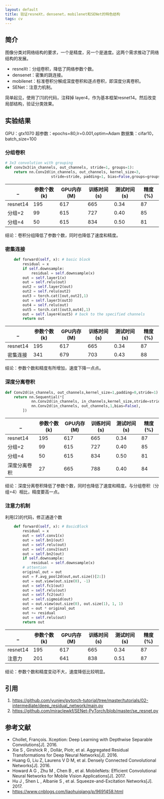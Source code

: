 ```yaml
---
layout: default
title: 验证resneXt，densenet，mobilenet和SENet的特色结构
tags: cv
---
```

## 简介

图像分类对网络结构的要求，一个是精度，另一个是速度。这两个需求推动了网络结构的发展。
* resneXt：分组卷积，降低了网络参数个数。
* densenet：密集的跳连接。
* mobilenet：标准卷积分解成深度卷积和逐点卷积，即深度分离卷积。
* SENet：注意力机制。

简单起见，使用了[1]的代码，注释掉 layer4，作为基本框架resnet14。然后改变局部结构，验证分类效果。

## 实验结果
GPU：gtx1070
超参数：epochs=80,lr=0.001,optim=Adam
数据集：cifar10，batch_size=100

### 分组卷积

```python
# 3x3 convolution with grouping
def conv3x3(in_channels, out_channels, stride=1, groups=1):
    return nn.Conv2d(in_channels, out_channels, kernel_size=3,
                     stride=stride, padding=1, bias=False,groups=groups)
```

|_|参数个数(k)|GPU内存(M)|训练时间(s)|测试时间(s)|精度(%)|
|-|-|-|-|-|-|
|resnet14|195|617|665|0.34|87|
|分组=2|99|615|727|0.40|85|
|分组=4|50|615|834|0.50|81|

结论：卷积分组降低了参数个数，同时也降低了速度和精度。

### 密集连接
```python
    def forward(self, x): # basic block
        residual = x
        if self.downsample:
            residual = self.downsample(x)
        out = self.layer1(x)
        out = self.relu(out)
        out2 = self.layer2(out)
        out2 = self.relu(out2)
        out3 = torch.cat([out,out2],1)
        out = self.layer3(out3)
        out4 = self.relu(out)
        out5 = torch.cat([out3,out4],1)
        out = self.layer4(out5) # back to the specified channels
        return out
```

|_|参数个数(k)|GPU内存(M)|训练时间(s)|测试时间(s)|精度(%)|
|-|-|-|-|-|-|
|resnet14|195|617|665|0.34|87|
|密集连接|341|679|703|0.43|88|

结论：参数个数和精度有所增加，速度下降一点点。

### 深度分离卷积
```python
def Conv2d(in_channels, out_channels,kernel_size=1,padding=0,stride=1):
    return nn.Sequential(*[
            nn.Conv2d(in_channels, in_channels,kernel_size,stride=stride,padding=padding,groups=in_channels,bias=False),
            nn.Conv2d(in_channels, out_channels,1,bias=False),
        ])
```

|_|参数个数(k)|GPU内存(M)|训练时间(s)|测试时间(s)|精度(%)|
|-|-|-|-|-|-|
|resnet14|195|617|665|0.34|87|
|分组=2|99|615|727|0.40|85|
|分组=4|50|615|834|0.50|81|
|深度分离卷积|27|665|788|0.40|84|

结论：深度分离卷积降低了参数个数，同时也降低了速度和精度。与分组卷积（分组=4）相比，精度要高一点。
### 注意力机制
利用[2]的代码，修正通道个数
```python
    def forward(self, x): # BasicBlock
        residual = x
        out = self.conv1(x)
        out = self.bn1(out)
        out = self.relu(out)
        out = self.conv2(out)
        out = self.bn2(out)
        if self.downsample:
            residual = self.downsample(x)
        # attention
        original_out = out
        out = F.avg_pool2d(out,out.size()[2:])
        out = out.view(out.size(0), -1)
        out = self.fc1(out)
        out = self.relu(out)
        out = self.fc2(out)
        out = self.sigmoid(out)
        out = out.view(out.size(0), out.size(1), 1, 1)
        out = out * original_out
        out += residual
        out = self.relu(out)
        return out
```

|_|参数个数(k)|GPU内存(M)|训练时间(s)|测试时间(s)|精度(%)|
|-|-|-|-|-|-|
|resnet14|195|617|665|0.34|87|
|注意力|201|641|838|0.51|87|

结论：参数个数和精度变动不大，速度降低比较明显。

## 引用
1. https://github.com/yunjey/pytorch-tutorial/tree/master/tutorials/02-intermediate/deep_residual_network/main.py
2. https://github.com/miraclewkf/SENet-PyTorch/blob/master/se_resnet.py

## 参考文献
*   Chollet, François. Xception: Deep Learning with Depthwise Separable Convolutions[J]. 2016.
*   Xie S , Girshick R , Dollár, Piotr, et al. Aggregated Residual Transformations for Deep Neural Networks[J]. 2016.
*   Huang G, Liu Z, Laurens V D M, et al. Densely Connected Convolutional Networks[J]. 2016.
*   Howard A G , Zhu M , Chen B , et al. MobileNets: Efficient Convolutional Neural Networks for Mobile Vision Applications[J]. 2017.
*   Hu J , Shen L , Albanie S , et al. Squeeze-and-Excitation Networks[J]. 2017.
*   https://www.cnblogs.com/liaohuiqiang/p/9691458.html
